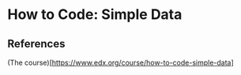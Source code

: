 # How to Code: Simple Data

## References

(The course)[https://www.edx.org/course/how-to-code-simple-data]
